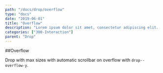 ```yaml
---
path: "/docs/drop/overflow"
type: "docs"
date: "2019-06-01"
title: "Overflow"
description: "Lorem ipsum dolor sit amet, consectetur adipiscing elit. Nunc tempus laoreet leo sit amet iaculis."
categories: ["300-Interaction"]
parent: "Drop"
---
```


##Overflow

Drop with max sizes with automatic scrollbar on overflow with `drop--overflow-y`.

<demo>
  <demovanilla src="demos/inline/demos/drop/overflow">
  </demovanilla>
</demo>
